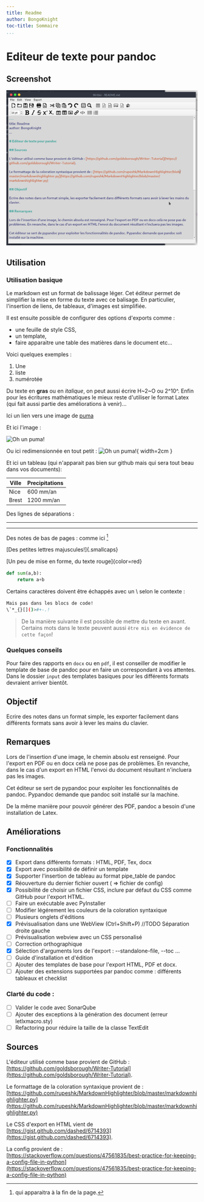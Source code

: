 ```yaml
---
title: Readme 
author: BongoKnight 
toc-title: Sommaire
...
```


# Editeur de texte pour pandoc

## Screenshot

![Un screenshot de la fenêtre principale](./icons/UI.png)

## Utilisation

### Utilisation basique

Le markdown est un format de balissage léger. Cet éditeur permet de simplifier la mise en forme du texte avec ce balisage. En particulier, l'insertion de liens, de tableaux, d'images est simplifiée.

Il est ensuite possible de configurer des options d'exports comme :
- une feuille de style CSS,
- un template,
- faire apparaitre une table des matières dans le document etc...

Voici quelques exemples :

1. Une 
2. liste
3. numérotée

Du texte en **gras** ou en *italique*, on peut aussi écrire H~2~O ou 2^10^. Enfin pour les écritures mathématiques le mieux reste d'utiliser le format Latex (qui fait aussi partie des améliorations à venir)...

Ici un lien vers une image de [puma](https://upload.wikimedia.org/wikipedia/commons/2/2e/CMM\_MountainLion.jpg)

Et ici l'image :

![Oh un puma!](https://upload.wikimedia.org/wikipedia/commons/2/2e/CMM\_MountainLion.jpg)


Ou ici redimensionnée en tout petit :
![Oh un puma!](https://upload.wikimedia.org/wikipedia/commons/2/2e/CMM\_MountainLion.jpg){ width=2cm }


Et ici un tableau (qui n'apparait pas bien sur github mais qui sera tout beau dans vos documents):

Ville | Precipitations
------|---------------
Nice  | 600 mm/an     
Brest | 1200 mm/an    

Des lignes de séparations :

_____________________________

----------------------------

Des notes de bas de pages : comme ici [^unenote]

[^unenote]: qui apparaitra à la fin de la page.


[Des petites lettres majuscules!]{.smallcaps}

[Un peu de mise en forme, du texte rouge]{color=red}

```python
def sum(a,b):
	return a+b
```

Certains caractères doivent être échappés avec un \ selon le contexte :
```bash
Mais pas dans les blocs de code!
\`*_{}[]()>#+-.!
```

> De la manière suivante il est possible de mettre du texte en avant. Certains mots dans le texte peuvent aussi `être mis en évidence de cette façon`!

### Quelques conseils

Pour faire des rapports en `docx` ou en `pdf`, il est conseiller de modifier le template de base de pandoc pour en faire un correspondant à vos attentes. Dans le dossier `input` des templates basiques pour les différents formats devraient arriver bientôt.


## Objectif

Ecrire des notes dans un format simple, les exporter facilement dans différents formats sans avoir à lever les mains du clavier.

## Remarques

Lors de l'insertion d'une image, le chemin absolu est renseigné. Pour l'export en PDF ou en docx celà ne pose pas de problèmes. En revanche, dans le cas d'un export en HTML l'envoi du document résultant n'incluera pas les images.

Cet éditeur se sert de pypandoc pour exploiter les fonctionnalités de pandoc. Pypandoc demande que pandoc soit installé sur la machine.

De la même manière pour pouvoir générer des PDF, pandoc a besoin d'une installation de Latex.

## Améliorations 

### Fonctionnalités

- [x] Export dans différents formats : HTML, PDF, Tex, docx
- [x] Export avec possibilité de définir un template
- [x] Supporter l'insertion de tableau au format pipe_table de pandoc
- [x] Réouverture du dernier fichier ouvert ( => fichier de config)
- [x] Possibilité de choisir un fichier CSS, inclure par défaut du  CSS comme GitHub pour l'export HTML.
- [ ] Faire un exécutable avec PyInstaller
- [ ] Modifier légérement les couleurs de la coloration syntaxique
- [ ] Plusieurs onglets d'éditions
- [x] Prévisualisation dans une WebView (Ctrl+Shift+P) //TODO Séparation droite gauche
- [ ] Prévisualisation webview avec un CSS personalisé
- [ ] Correction orthographique
- [x] Sélection d'arguments lors de l'export : --standalone-file, --toc ...
- [ ] Guide d'installation et d'édition
- [ ] Ajouter des templates de base pour l'export HTML, PDF et docx.
- [ ] Ajouter des extensions supportées par pandoc comme : différents tableaux et checklist

### Clarté du code :
- [ ] Valider le code avec SonarQube
- [ ] Ajouter des exceptions à la génération des document (erreur letlxmacro.sty)
- [ ] Refactoring pour réduire la taille de la classe TextEdit

## Sources

L'éditeur utilisé comme base provient de GitHub : [https://github.com/goldsborough/Writer-Tutorial](https://github.com/goldsborough/Writer-Tutorial).

Le formattage de la coloration syntaxique provient de : [https://github.com/rupeshk/MarkdownHighlighter/blob/master/markdownhighlighter.py](https://github.com/rupeshk/MarkdownHighlighter/blob/master/markdownhighlighter.py)

Le CSS d'export en HTML vient de [https://gist.github.com/dashed/6714393](https://gist.github.com/dashed/6714393).

La config provient de : [https://stackoverflow.com/questions/47561835/best-practice-for-keeping-a-config-file-in-python](https://stackoverflow.com/questions/47561835/best-practice-for-keeping-a-config-file-in-python)
